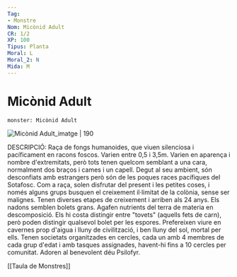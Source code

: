```yaml
---
Tag:
- Monstre
Nom: Micònid Adult
CR: 1/2
XP: 100
Tipus: Planta
Moral: L
Moral_2: N
Mida: M
---
```

# Micònid Adult

```statblock
monster: Micònid Adult
```

![Micònid Adult_imatge | 190](https://www.dndbeyond.com/attachments/thumbnails/5/472/350/480/ooa05-02.png)

DESCRIPCIÓ: 
Raça de fongs humanoides, que viuen silenciosa i pacíficament en racons foscos. Varien entre 0,5 i 3,5m. Varien en aparença i nombre d'extremitats, però tots tenen quelcom semblant a una cara, normalment dos braços i cames i un capell. Degut al seu ambient, són desconfiats amb estrangers però són de les poques races pacífiques del Sotafosc. Com a raça, solen disfrutar del present i les petites coses, i només alguns grups busquen el creixement il·limitat de la colònia, sense ser malignes. Tenen diverses etapes de creixement i arriben als 24 anys. Els nadons semblen bolets grans. Agafen nutrients del terra de materia en descomposició. Els hi costa distingir entre "tovets" (aquells fets de carn), però poden distingir qualsevol bolet per les espores. Prefereixen viure en cavernes prop d'aigua i lluny de civilització, i ben lluny del sol, mortal per ells. Tenen societats organitzades en cercles, cada un amb 4 membres de cada grup d'edat i amb tasques assignades, havent-hi fins a 10 cercles per comunitat. Adoren al benevolent déu Psilofyr.

[[Taula de Monstres]]
